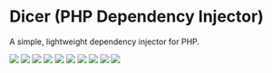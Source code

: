 # Dicer (PHP Dependency Injector)

A simple, lightweight dependency injector for PHP.

[![](https://img.shields.io/github/license/websharks/dicer.svg)](https://github.com/websharks/dicer/blob/HEAD/LICENSE.txt)
[![](https://img.shields.io/badge/made-w%2F_100%25_pure_awesome_sauce-AB815F.svg?label=made)](http://websharks-inc.com/)
[![](https://img.shields.io/badge/by-WebSharks_Inc.-656598.svg?label=by)](http://www.websharks-inc.com/team/)
[![](https://img.shields.io/github/release/websharks/dicer.svg?label=latest)](https://github.com/websharks/dicer/releases)
[![](https://img.shields.io/packagist/v/websharks/dicer.svg?label=packagist)](https://packagist.org/packages/websharks/dicer)
[![](https://img.shields.io/github/issues/websharks/dicer.svg?label=issues)](https://github.com/websharks/dicer/issues)
[![](https://img.shields.io/github/forks/websharks/dicer.svg?label=forks)](https://github.com/websharks/dicer/network)
[![](https://img.shields.io/github/stars/websharks/dicer.svg?label=stars)](https://github.com/websharks/dicer/stargazers)
[![](https://img.shields.io/github/downloads/websharks/dicer/latest/total.svg?label=downloads)](https://github.com/websharks/dicer/releases)
[![](https://img.shields.io/packagist/dt/websharks/dicer.svg?label=packagist)](https://packagist.org/packages/websharks/dicer)
